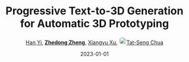 ---
title: "Progressive Text-to-3D Generation for Automatic 3D Prototyping"
collection: publications
permalink: /publication/Progress2023
date: 2023-01-01
doi: 
keywords: 
venue: 'arXiv:2309.14600'
video: 'https://www.youtube.com/watch?v=LH6-wKg30FQ'
code: 'https://github.com/Texaser/MTN'
author: '<a href="https://zdzheng.xyz/authors/Han-Yi" class="author">Han Yi</a>, <strong><a href="https://zdzheng.xyz/authors/Zhedong-Zheng" class="author">Zhedong Zheng</a></strong>, <a href="https://zdzheng.xyz/authors/Xiangyu-Xu" class="author">Xiangyu Xu</a>, <a href="https://zdzheng.xyz/authors/Tat-Seng-Chua" class="author"> <img src="https://zdzheng.xyz/files/tat-seng-chua.jpeg" alt="Tat-Seng-Chua" style="border-radius: 50%; height:20px; width:20px">Tat-Seng Chua</a>'
sqlauthor: '{"@type": "Person","name": "Han Yi"}, {"@type": "Person","name": "Zhedong Zheng"}, {"@type": "Person","name": "Xiangyu Xu"}, {"@type": "Person","name": "Tat Seng Chua"}'
citation: ' Han Yi,  Zhedong Zheng,  Xiangyu Xu,  Tat-Seng Chua, &quot;Progressive Text-to-3D Generation for Automatic 3D Prototyping.&quot; arXiv:2309.14600, 2023.'
pub_year: '2023'
bib: >
    @inproceedings{yi2023progressive,<br>author = "Yi, Han and Zheng, Zhedong and Xu, Xiangyu and Chua, Tat-Seng",<br>title = "Progressive Text-to-3D Generation for Automatic 3D Prototyping",<br>booktitle = "arXiv:2309.14600",<br>video = "https://www.youtube.com/watch?v=LH6-wKg30FQ",<br>code = "https://github.com/Texaser/MTN",<br>year = "2023"
    }

---